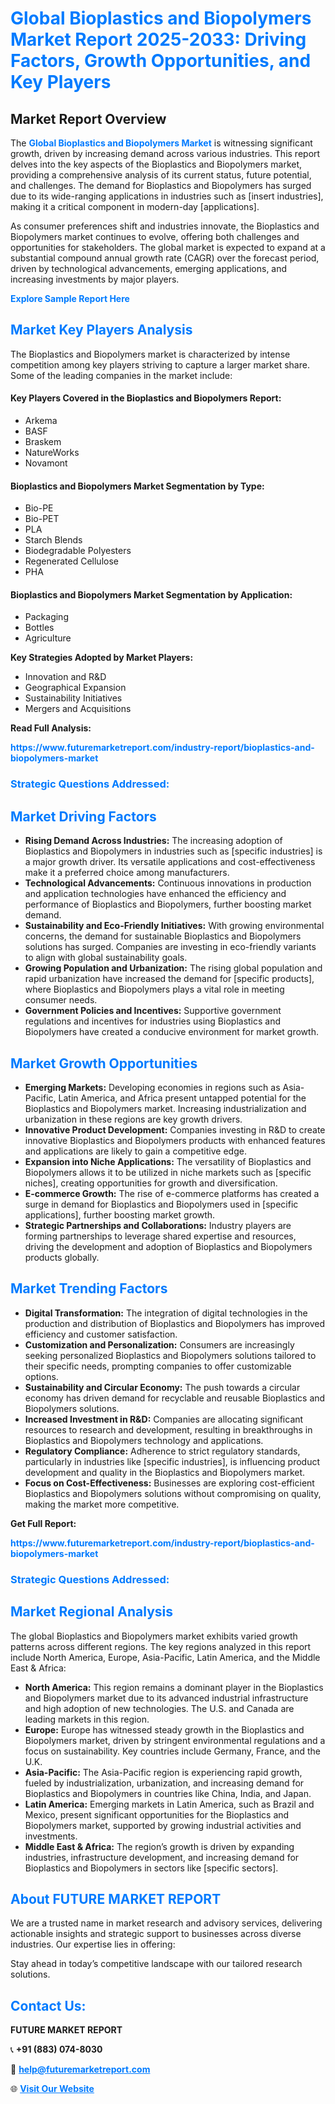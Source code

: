 <h1 style="color: #007BFF;">Global Bioplastics and Biopolymers Market Report 2025-2033: Driving Factors, Growth Opportunities, and Key Players</h1>

<section id="overview">
<h2>Market Report Overview</h2>
<p>The <a href="https://www.futuremarketreport.com/industry-report/bioplastics-and-biopolymers-market" style="color: #007BFF; text-decoration: none;"><strong>Global Bioplastics and Biopolymers Market</strong></a> is witnessing significant growth, driven by increasing demand across various industries. This report delves into the key aspects of the Bioplastics and Biopolymers market, providing a comprehensive analysis of its current status, future potential, and challenges. The demand for Bioplastics and Biopolymers has surged due to its wide-ranging applications in industries such as [insert industries], making it a critical component in modern-day [applications].</p>
<p>As consumer preferences shift and industries innovate, the Bioplastics and Biopolymers market continues to evolve, offering both challenges and opportunities for stakeholders. The global market is expected to expand at a substantial compound annual growth rate (CAGR) over the forecast period, driven by technological advancements, emerging applications, and increasing investments by major players.</p>
</section>

<section id="overview">
<p><a href="https://www.futuremarketreport.com/request-sample/reportId=64015" style="color: #007BFF; text-decoration: none;"><strong>Explore Sample Report Here</strong></a></p>
</section>

<section id="key-players">
<h2 style="color: #007BFF;">Market Key Players Analysis</h2>
<p>The Bioplastics and Biopolymers market is characterized by intense competition among key players striving to capture a larger market share. Some of the leading companies in the market include:</p>
<h4>Key Players Covered in the Bioplastics and Biopolymers Report:</h4>
<ul><li>Arkema</li><li>BASF</li><li>Braskem</li><li>NatureWorks</li><li>Novamont</li></ul>
<h4>Bioplastics and Biopolymers Market Segmentation by Type:</h4>
<ul><li>Bio-PE</li><li>Bio-PET</li><li>PLA</li><li>Starch Blends</li><li>Biodegradable Polyesters</li><li>Regenerated Cellulose</li><li>PHA</li></ul>

<h4>Bioplastics and Biopolymers Market Segmentation by Application:</h4>
<ul><li>Packaging</li><li>Bottles</li><li>Agriculture</li></ul>
<p><strong>Key Strategies Adopted by Market Players:</strong></p>
<ul>
<li>Innovation and R&D</li>
<li>Geographical Expansion</li>
<li>Sustainability Initiatives</li>
<li>Mergers and Acquisitions</li>
</ul>
</section>

<section>
<p><strong>Read Full Analysis: </strong></p><a href="https://www.futuremarketreport.com/industry-report/bioplastics-and-biopolymers-market" style="color: #007BFF; text-decoration: none;"><strong>https://www.futuremarketreport.com/industry-report/bioplastics-and-biopolymers-market</strong></a>
<h3 style="color: #007BFF;">Strategic Questions Addressed:</h3>
</section>

<section id="driving-factors">
<h2 style="color: #007BFF;">Market Driving Factors</h2>
<ul>
<li><strong>Rising Demand Across Industries:</strong> The increasing adoption of Bioplastics and Biopolymers in industries such as [specific industries] is a major growth driver. Its versatile applications and cost-effectiveness make it a preferred choice among manufacturers.</li>
<li><strong>Technological Advancements:</strong> Continuous innovations in production and application technologies have enhanced the efficiency and performance of Bioplastics and Biopolymers, further boosting market demand.</li>
<li><strong>Sustainability and Eco-Friendly Initiatives:</strong> With growing environmental concerns, the demand for sustainable Bioplastics and Biopolymers solutions has surged. Companies are investing in eco-friendly variants to align with global sustainability goals.</li>
<li><strong>Growing Population and Urbanization:</strong> The rising global population and rapid urbanization have increased the demand for [specific products], where Bioplastics and Biopolymers plays a vital role in meeting consumer needs.</li>
<li><strong>Government Policies and Incentives:</strong> Supportive government regulations and incentives for industries using Bioplastics and Biopolymers have created a conducive environment for market growth.</li>
</ul>
</section>

<section id="growth-opportunities">
<h2 style="color: #007BFF;">Market Growth Opportunities</h2>
<ul>
<li><strong>Emerging Markets:</strong> Developing economies in regions such as Asia-Pacific, Latin America, and Africa present untapped potential for the Bioplastics and Biopolymers market. Increasing industrialization and urbanization in these regions are key growth drivers.</li>
<li><strong>Innovative Product Development:</strong> Companies investing in R&D to create innovative Bioplastics and Biopolymers products with enhanced features and applications are likely to gain a competitive edge.</li>
<li><strong>Expansion into Niche Applications:</strong> The versatility of Bioplastics and Biopolymers allows it to be utilized in niche markets such as [specific niches], creating opportunities for growth and diversification.</li>
<li><strong>E-commerce Growth:</strong> The rise of e-commerce platforms has created a surge in demand for Bioplastics and Biopolymers used in [specific applications], further boosting market growth.</li>
<li><strong>Strategic Partnerships and Collaborations:</strong> Industry players are forming partnerships to leverage shared expertise and resources, driving the development and adoption of Bioplastics and Biopolymers products globally.</li>
</ul>
</section>

<section id="trending-factors">
<h2 style="color: #007BFF;">Market Trending Factors</h2>
<ul>
<li><strong>Digital Transformation:</strong> The integration of digital technologies in the production and distribution of Bioplastics and Biopolymers has improved efficiency and customer satisfaction.</li>
<li><strong>Customization and Personalization:</strong> Consumers are increasingly seeking personalized Bioplastics and Biopolymers solutions tailored to their specific needs, prompting companies to offer customizable options.</li>
<li><strong>Sustainability and Circular Economy:</strong> The push towards a circular economy has driven demand for recyclable and reusable Bioplastics and Biopolymers solutions.</li>
<li><strong>Increased Investment in R&D:</strong> Companies are allocating significant resources to research and development, resulting in breakthroughs in Bioplastics and Biopolymers technology and applications.</li>
<li><strong>Regulatory Compliance:</strong> Adherence to strict regulatory standards, particularly in industries like [specific industries], is influencing product development and quality in the Bioplastics and Biopolymers market.</li>
<li><strong>Focus on Cost-Effectiveness:</strong> Businesses are exploring cost-efficient Bioplastics and Biopolymers solutions without compromising on quality, making the market more competitive.</li>
</ul>
</section>

<section>
<p><strong>Get Full Report: </strong></p><a href="https://www.futuremarketreport.com/industry-report/bioplastics-and-biopolymers-market" style="color: #007BFF; text-decoration: none;"><strong>https://www.futuremarketreport.com/industry-report/bioplastics-and-biopolymers-market</strong></a>
<h3 style="color: #007BFF;">Strategic Questions Addressed:</h3>
</section>


<section id="regional-analysis">
<h2 style="color: #007BFF;">Market Regional Analysis</h2>
<p>The global Bioplastics and Biopolymers market exhibits varied growth patterns across different regions. The key regions analyzed in this report include North America, Europe, Asia-Pacific, Latin America, and the Middle East & Africa:</p>
<ul>
<li><strong>North America:</strong> This region remains a dominant player in the Bioplastics and Biopolymers market due to its advanced industrial infrastructure and high adoption of new technologies. The U.S. and Canada are leading markets in this region.</li>
<li><strong>Europe:</strong> Europe has witnessed steady growth in the Bioplastics and Biopolymers market, driven by stringent environmental regulations and a focus on sustainability. Key countries include Germany, France, and the U.K.</li>
<li><strong>Asia-Pacific:</strong> The Asia-Pacific region is experiencing rapid growth, fueled by industrialization, urbanization, and increasing demand for Bioplastics and Biopolymers in countries like China, India, and Japan.</li>
<li><strong>Latin America:</strong> Emerging markets in Latin America, such as Brazil and Mexico, present significant opportunities for the Bioplastics and Biopolymers market, supported by growing industrial activities and investments.</li>
<li><strong>Middle East & Africa:</strong> The region’s growth is driven by expanding industries, infrastructure development, and increasing demand for Bioplastics and Biopolymers in sectors like [specific sectors].</li>
</ul>
</section>

<footer>
<h2 style="color: #007BFF;">About FUTURE MARKET REPORT</h2>
<p>We are a trusted name in market research and advisory services, delivering actionable insights and strategic support to businesses across diverse industries. Our expertise lies in offering:</p>

<p>Stay ahead in today’s competitive landscape with our tailored research solutions.</p>

<h2 style="color: #007BFF;">Contact Us:</h2>
<p><strong>FUTURE MARKET REPORT</strong></p>
<p>📞 <strong>+91 (883) 074-8030</strong></p>
<p>📧 <strong><a href="mailto:help@futuremarketreport.com" style="color: #007BFF;">help@futuremarketreport.com</a></strong></p>
<p>🌐 <strong><a href="https://www.futuremarketreport.com/" style="color: #007BFF;">Visit Our Website</a></strong></p>
</footer>
